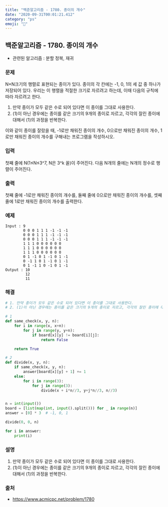```yaml
---
title: "백준알고리즘 - 1780. 종이의 개수"
date: "2020-09-31T00:01:21.412"
category: "ps"
emoji: "🌄"
---
```


## 백준알고리즘 - 1780. 종이의 개수

- 관련된 알고리즘 : 분할 정복, 재귀

### 문제

N×N크기의 행렬로 표현되는 종이가 있다. 종이의 각 칸에는 -1, 0, 1의 세 값 중 하나가 저장되어 있다. 우리는 이 행렬을 적절한 크기로 자르려고 하는데, 이때 다음의 규칙에 따라 자르려고 한다.

1. 만약 종이가 모두 같은 수로 되어 있다면 이 종이를 그대로 사용한다.
2. (1)이 아닌 경우에는 종이를 같은 크기의 9개의 종이로 자르고, 각각의 잘린 종이에 대해서 (1)의 과정을 반복한다.

이와 같이 종이를 잘랐을 때, -1로만 채워진 종이의 개수, 0으로만 채워진 종이의 개수, 1로만 채워진 종이의 개수를 구해내는 프로그램을 작성하시오.

### 입력

첫째 줄에 N(1≤N≤3^7, N은 3^k 꼴)이 주어진다. 다음 N개의 줄에는 N개의 정수로 행렬이 주어진다.

### 출력

첫째 줄에 -1로만 채워진 종이의 개수를, 둘째 줄에 0으로만 채워진 종이의 개수를, 셋째 줄에 1로만 채워진 종이의 개수를 출력한다.

### 예제

```
Input : 9
        0 0 0 1 1 1 -1 -1 -1
        0 0 0 1 1 1 -1 -1 -1
        0 0 0 1 1 1 -1 -1 -1
        1 1 1 0 0 0 0 0 0
        1 1 1 0 0 0 0 0 0
        1 1 1 0 0 0 0 0 0
        0 1 -1 0 1 -1 0 1 -1
        0 -1 1 0 1 -1 0 1 -1
        0 1 -1 1 0 -1 0 1 -1
Output : 10
         12
         11
```

### 해결

```python
# 1. 만약 종이가 모두 같은 수로 되어 있다면 이 종이를 그대로 사용한다.
# 2. (1)이 아닌 경우에는 종이를 같은 크기의 9개의 종이로 자르고, 각각의 잘린 종이에 대해서 (1)의 과정을 반복한다.

# 1
def same_check(x, y, n):
    for i in range(x, x+n):
        for j in range(y, y+n):
            if board[x][y] != board[i][j]:
                return False

    return True

# 2
def divide(x, y, n):
    if same_check(x, y, n):
        answer[board[x][y] + 1] += 1
    else:
        for i in range(3):
            for j in range(3):
                divide(x + i*n//3, y+j*n//3, n//3)


n = int(input())
board = [list(map(int, input().split())) for _ in range(n)]
answer = [0] * 3  # -1, 0, 1

divide(0, 0, n)

for i in answer:
    print(i)

```

### 설명

1. 만약 종이가 모두 같은 수로 되어 있다면 이 종이를 그대로 사용한다.
2. (1)이 아닌 경우에는 종이를 같은 크기의 9개의 종이로 자르고, 각각의 잘린 종이에 대해서 (1)의 과정을 반복한다.

### 출처

- https://www.acmicpc.net/problem/1780

